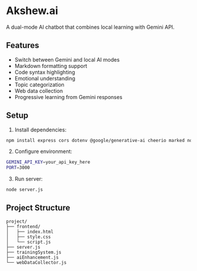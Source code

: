 # Akshew.ai

A dual-mode AI chatbot that combines local learning with Gemini API.

## Features

- Switch between Gemini and local AI modes
- Markdown formatting support
- Code syntax highlighting
- Emotional understanding
- Topic categorization
- Web data collection
- Progressive learning from Gemini responses

## Setup

1. Install dependencies:
```bash
npm install express cors dotenv @google/generative-ai cheerio marked node-fetch
```

2. Configure environment:
```bash
GEMINI_API_KEY=your_api_key_here
PORT=3000
```

3. Run server:
```bash
node server.js
```

## Project Structure
```
project/
├── frontend/
│   ├── index.html
│   ├── style.css
│   └── script.js
├── server.js
├── trainingSystem.js
├── aiEnhancement.js
└── webDataCollector.js
```

